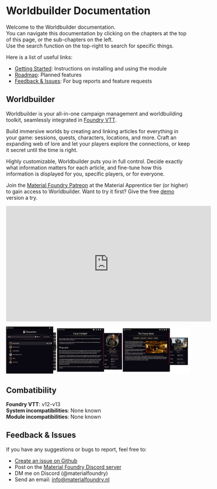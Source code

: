 # Worldbuilder Documentation

Welcome to the Worldbuilder documentation.<br>
You can navigate this documentation by clicking on the chapters at the top of this page, or the sub-chapters on the left.<br>
Use the search function on the top-right to search for specific things.

Here is a list of useful links:

* [Getting Started](./gettingStarted.md): Instructions on installing and using the module
* [Roadmap](./roadmap.md): Planned features
* [Feedback & Issues](#feedback-issues): For bug reports and feature requests

## Worldbuilder
Worldbuilder is your all-in-one campaign management and worldbuilding toolkit, seamlessly integrated in [Foundry VTT](https://foundryvtt.com).

Build immersive worlds by creating and linking articles for everything in your game: sessions, quests, characters, locations, and more. Craft an expanding web of lore and let your players explore the connections, or keep it secret until the time is right.

Highly customizable, Worldbuilder puts you in full control. Decide exactly what information matters for each article, and fine-tune how this information is displayed for you, specific players, or for everyone.

Join the [Material Foundry Patreon](https://www.patreon.com/materialfoundry) at the Material Apprentice tier (or higher) to gain access to Worldbuilder.
Want to try it first? Give the free [demo](./demo.md) version a try.

<p><iframe style="display: block; margin: 0 auto;" title="YouTube video player" src="https://www.youtube.com/embed/NmmvDtDbnS0?si=pr9EtvvD82XdcbBt" width="560" height="315" frameborder="0" allowfullscreen=""></iframe></p>

<div class="imgContainer center"><img src="./img/home/AppArticles.png"></div>


## Combatibility

<b>Foundry VTT</b>: v12-v13<br>
<b>System incompatibilities</b>: None known<br>
<b>Module incompatibilities</b>: None known

## Feedback & Issues
If you have any suggestions or bugs to report, feel free to:

* [Create an issue on Github](https://github.com/MaterialFoundry/Worldbuilder/issues)
* Post on the [Material Foundry Discord server](https://discord.gg/3hd4G6TkmA)
* DM me on Discord (@materialfoundry)
* Send an email: info@materialfoundry.nl